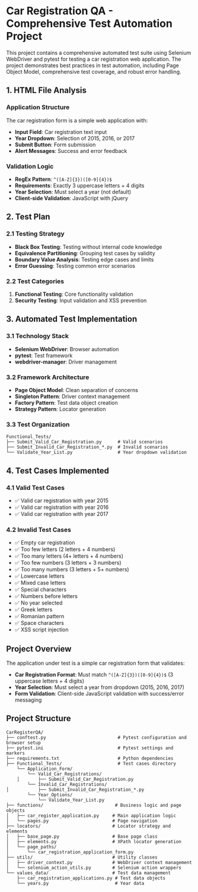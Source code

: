 # Car Registration QA - Comprehensive Test Automation Project

This project contains a comprehensive automated test suite using Selenium WebDriver
and pytest for testing a car registration web application. The project demonstrates best practices in test automation,
including Page Object Model, comprehensive test coverage, and robust error handling.

## 1. HTML File Analysis

### Application Structure
The car registration form is a simple web application with:
- **Input Field**: Car registration text input
- **Year Dropdown**: Selection of 2015, 2016, or 2017
- **Submit Button**: Form submission
- **Alert Messages**: Success and error feedback

### Validation Logic
- **RegEx Pattern**: `^([A-Z]{3})([0-9]{4})$`
- **Requirements**: Exactly 3 uppercase letters + 4 digits
- **Year Selection**: Must select a year (not default)
- **Client-side Validation**: JavaScript with jQuery

## 2. Test Plan

### 2.1 Testing Strategy
- **Black Box Testing**: Testing without internal code knowledge
- **Equivalence Partitioning**: Grouping test cases by validity
- **Boundary Value Analysis**: Testing edge cases and limits
- **Error Guessing**: Testing common error scenarios

### 2.2 Test Categories
1. **Functional Testing**: Core functionality validation
3. **Security Testing**: Input validation and XSS prevention

## 3. Automated Test Implementation

### 3.1 Technology Stack
- **Selenium WebDriver**: Browser automation
- **pytest**: Test framework
- **webdriver-manager**: Driver management

### 3.2 Framework Architecture
- **Page Object Model**: Clean separation of concerns
- **Singleton Pattern**: Driver context management
- **Factory Pattern**: Test data object creation
- **Strategy Pattern**: Locator generation

### 3.3 Test Organization
```
Functional_Tests/
├── Submit_Valid_Car_Registration.py      # Valid scenarios
├── Submit_Invalid_Car_Registration_*.py  # Invalid scenarios
└── Validate_Year_List.py                 # Year dropdown validation
```

## 4. Test Cases Implemented

### 4.1 Valid Test Cases
- ✅ Valid car registration with year 2015
- ✅ Valid car registration with year 2016
- ✅ Valid car registration with year 2017

### 4.2 Invalid Test Cases
- ✅ Empty car registration
- ✅ Too few letters (2 letters + 4 numbers)
- ✅ Too many letters (4+ letters + 4 numbers)
- ✅ Too few numbers (3 letters + 3 numbers)
- ✅ Too many numbers (3 letters + 5+ numbers)
- ✅ Lowercase letters
- ✅ Mixed case letters
- ✅ Special characters
- ✅ Numbers before letters
- ✅ No year selected
- ✅ Greek letters
- ✅ Romanian pattern
- ✅ Space characters
- ✅ XSS script injection

## Project Overview

The application under test is a simple car registration form that validates:
- **Car Registration Format**: Must match `^([A-Z]{3})([0-9]{4})$` (3 uppercase letters + 4 digits)
- **Year Selection**: Must select a year from dropdown (2015, 2016, 2017)
- **Form Validation**: Client-side JavaScript validation with success/error messaging

## Project Structure

```
CarRegisterQA/
├── conftest.py                           # Pytest configuration and browser setup
├── pytest.ini                            # Pytest settings and markers
├── requirements.txt                      # Python dependencies
├── Functional_Tests/                     # Test cases directory
    └── Application_Form/
        └── Valid_Car_Registrations/
    │       ├── Submit_Valid_Car_Registration.py
        └── Invalid_Car_Registrations/
│           ├── Submit_Invalid_Car_Registration_*.py
        └── Year_Options/
            └── Validate_Year_List.py
├── functions/                           # Business logic and page objects
│   ├── car_register_application.py     # Main application logic
│   └── pages.py                        # Page navigation
├── locators/                           # Locator strategy and elements
│   ├── base_page.py                    # Base page class
│   ├── elements.py                     # XPath locator generation
│   └── page_paths/
│       └── car_registration_application_form.py
├── utils/                              # Utility classes
│   ├── driver_context.py               # WebDriver context management
│   └── selenium_action_utils.py        # Selenium action wrappers
└── values_data/                        # Test data management
    ├── car_registration_applications.py # Test data objects
    └── years.py                         # Year data